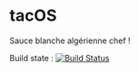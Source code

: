 # tacOS
Sauce blanche algérienne chef !


Build state : 
[![Build Status](https://travis-ci.com/A-Julien/tacOS.svg?branch=master)](https://travis-ci.com/A-Julien/tacOS)
